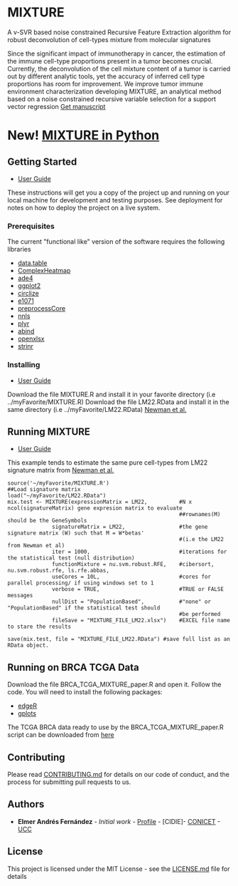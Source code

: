 # MIXTURE

A v-SVR based noise constrained Recursive Feature Extraction algorithm for robust deconvolution of cell-types mixture from molecular signatures

Since the significant impact of immunotherapy in cancer, the estimation of the immune cell-type proportions present in a tumor becomes crucial. Currently, the deconvolution of the cell mixture content of a tumor is carried out by different analytic tools, yet the accuracy of inferred cell type proportions has room for improvement. We improve tumor immune environment characterization developing MIXTURE, an analytical method based on a noise constrained recursive variable selection for a support vector regression
[Get manuscript](https://www.biorxiv.org/content/10.1101/726562v1)

# New! [MIXTURE in Python](https://github.com/MsMatias/MixturePy)

## Getting Started

* [User Guide](https://docs.google.com/presentation/d/1lv8YGpmyuf9n9UUKAm5GavVHrqdSYf9m1UrzU_a0sK8/edit?usp=sharing)

These instructions will get you a copy of the project up and running on your local machine for development and testing purposes. See deployment for notes on how to deploy the project on a live system.

### Prerequisites

The current "functional like" version of the software requires the following libraries

* [data.table](https://cran.r-project.org/web/packages/data.table/)
* [ComplexHeatmap](https://bioconductor.org/packages/release/bioc/html/ComplexHeatmap.html)
* [ade4](https://cran.r-project.org/web/packages/ade4/index.html)
* [ggplot2](https://cran.r-project.org/web/packages/ggplot2/index.html)
* [circlize](https://cran.r-project.org/web/packages/circlize/index.html)
* [e1071](https://cran.r-project.org/web/packages/e1071/index.html)
* [preprocessCore](https://www.bioconductor.org/packages/release/bioc/html/preprocessCore.html)
* [nnls](https://cran.r-project.org/web/packages/nnls/index.html)
* [plyr](https://cran.r-project.org/web/packages/plyr/index.html)
* [abind](https://cran.r-project.org/web/packages/abind/index.html)
* [openxlsx](https://cran.r-project.org/web/packages/openxlsx/index.html)
* [strinr](https://cran.r-project.org/web/packages/stringr/)

### Installing
* [User Guide](https://docs.google.com/presentation/d/1lv8YGpmyuf9n9UUKAm5GavVHrqdSYf9m1UrzU_a0sK8/edit?usp=sharing)

Download the file MIXTURE.R and install it in your favorite directory (i.e ../myFavorite/MIXTURE.R)
Download the file LM22.RData and install it in the same directory (i.e ../myFavorite/LM22.RData) [Newman et al.](http://www.nature.com/nmeth/journal/v12/n5/abs/nmeth.3337.html)


## Running MIXTURE

* [User Guide](https://docs.google.com/presentation/d/1lv8YGpmyuf9n9UUKAm5GavVHrqdSYf9m1UrzU_a0sK8/edit?usp=sharing)

This example tends to estimate the same pure cell-types from LM22 signature matrix from [Newman et al.](http://www.nature.com/nmeth/journal/v12/n5/abs/nmeth.3337.html)
```
source('~/myFavorite/MIXTURE.R')
##Load signature matrix
load("~/myFavorite/LM22.RData")
mix.test <- MIXTURE(expressionMatrix = LM22,          #N x ncol(signatureMatrix) gene expresion matrix to evaluate 
                                                      ##rownames(M) should be the GeneSymbols
              signatureMatrix = LM22,                 #the gene signature matrix (W) such that M = W*betas' 
                                                      #(i.e the LM22 from Newman et al)
              iter = 1000,                            #iterations for the statistical test (null distribution)
              functionMixture = nu.svm.robust.RFE,    #cibersort, nu.svm.robust.rfe, ls.rfe.abbas, 
              useCores = 10L,                         #cores for parallel processing/ if using windows set to 1
              verbose = TRUE,                         #TRUE or FALSE messages  
              nullDist = "PopulationBased",           #"none" or "PopulationBased" if the statistical test should
                                                      #be performed
              fileSave = "MIXTURE_FILE_LM22.xlsx")    #EXCEL file name to stare the results 

save(mix.test, file = "MIXTURE_FILE_LM22.RData") #save full list as an RData object.

```

## Running on BRCA TCGA Data
Download the file BRCA_TCGA_MIXTURE_paper.R and open it. Follow the code. You will need to install the following packages:
* [edgeR](https://bioconductor.org/packages/release/bioc/html/edgeR.html)
* [gplots](https://cran.r-project.org/web/packages/gplots/index.html)

The  TCGA BRCA data ready to use by the BRCA_TCGA_MIXTURE_paper.R script can be downloaded from [here](https://www.dropbox.com/s/zki1gkx5mq1quah/BRCA_rna.rds?dl=0)
## Contributing

Please read [CONTRIBUTING.md](https://gist.github.com/PurpleBooth/b24679402957c63ec426) for details on our code of conduct, and the process for submitting pull requests to us.


## Authors

* **Elmer Andrés Fernández** - *Initial work* - [Profile](https://www.researchgate.net/profile/Elmer_Fernandez) - [CIDIE]- [CONICET](http://www.conicet.gov.ar) - [UCC](http://www.ucc.edu.ar)


## License

This project is licensed under the MIT License - see the [LICENSE.md](LICENSE.md) file for details
